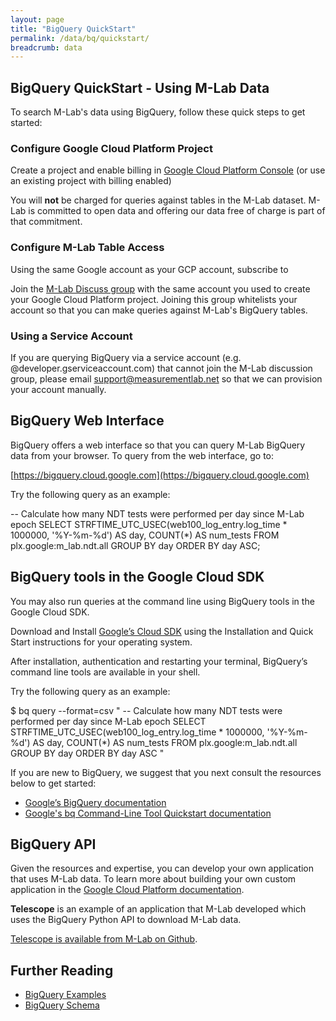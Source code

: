 ```yaml
---
layout: page
title: "BigQuery QuickStart"
permalink: /data/bq/quickstart/
breadcrumb: data
---
```


## BigQuery QuickStart - Using M-Lab Data

To search M-Lab's data using BigQuery, follow these quick steps to get started:

### Configure Google Cloud Platform Project

Create a project and enable billing in [Google Cloud Platform Console](https://console.developers.google.com/) (or use an existing project with billing enabled)

You will **not** be charged for queries against tables in the M-Lab dataset. M-Lab is committed to open data and offering our data free of charge is part of that commitment.

### Configure M-Lab Table Access

Using the same Google account as your GCP account, subscribe to 

Join the [M-Lab Discuss group](https://groups.google.com/a/measurementlab.net/forum/#!forum/discuss) with the same account you used to create your Google Cloud Platform project. Joining this group whitelists your account so that you can make queries against M-Lab's BigQuery tables.

### Using a Service Account

If you are querying BigQuery via a service account (e.g. @developer.gserviceaccount.com) that cannot join the M-Lab discussion group, please email [support@measurementlab.net](mailto:support@measurementlab.net) so that we can provision your account manually.

## BigQuery Web Interface

BigQuery offers a web interface so that you can query M-Lab BigQuery data from your browser. To query from the web interface, go to:

[https://bigquery.cloud.google.com](https://bigquery.cloud.google.com)

Try the following query as an example:

  -- Calculate how many NDT tests were performed per day since M-Lab epoch
  SELECT
    STRFTIME_UTC_USEC(web100_log_entry.log_time * 1000000, '%Y-%m-%d') AS day,
      COUNT(*) AS num_tests
    FROM
      plx.google:m_lab.ndt.all
    GROUP BY
      day
    ORDER BY
      day ASC;

## BigQuery tools in the Google Cloud SDK

You may also run queries at the command line using BigQuery tools in the Google Cloud SDK.

Download and Install [Google’s Cloud SDK](https://cloud.google.com/sdk/) using the Installation and Quick Start instructions for your operating system.

After installation, authentication and restarting your terminal, BigQuery’s command line tools are available in your shell. 

Try the following query as an example:

  $ bq query --format=csv "
  -- Calculate how many NDT tests were performed per day since M-Lab epoch
  SELECT
    STRFTIME_UTC_USEC(web100_log_entry.log_time * 1000000, '%Y-%m-%d') 	AS day,
    COUNT(*) AS num_tests
  FROM
    plx.google:m_lab.ndt.all
  GROUP BY
    day
  ORDER BY
    day ASC
  "

If you are new to BigQuery, we suggest that you next consult the resources below to get started:

-   [Google’s BigQuery documentation](https://cloud.google.com/bigquery/what-is-bigquery)
-   [Google's bq Command-Line Tool Quickstart documentation](https://cloud.google.com/bigquery/bq-command-line-tool-quickstart)

## BigQuery API

Given the resources and expertise, you can develop your own application that uses M-Lab data. To learn more about building your own custom application in the [Google Cloud Platform documentation](https://cloud.google.com/docs/).

**Telescope** is an example of an application that M-Lab developed which uses the BigQuery Python API to download M-Lab data.

[Telescope is available from M-Lab on Github](https://github.com/m-lab/telescope).

## Further Reading

-   [BigQuery Examples](/data/bq/examples)
-   [BigQuery Schema](/data/bq/schema)